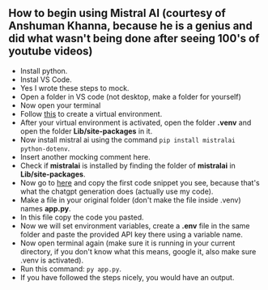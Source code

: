 ## How to begin using Mistral AI (courtesy of Anshuman Khanna, because he is a genius and did what wasn't being done after seeing 100's of youtube videos)

- Install python.
- Instal VS Code.
- Yes I wrote these steps to mock.
- Open a folder in VS code (not desktop, make a folder for yourself)
- Now open your terminal
- Follow [this](https://packaging.python.org/en/latest/guides/installing-using-pip-and-virtual-environments/) to create a virtual environment.
- After your virtual environment is activated, open the folder **.venv** and open the folder **Lib/site-packages** in it.
- Now install mistral ai using the command `pip install mistralai python-dotenv`.
- Insert another mocking comment here.
- Check if **mistralai** is installed by finding the folder of **mistralai** in **Lib/site-packages**.
- Now go to [here](https://docs.mistral.ai/getting-started/quickstart/#getting-started-with-mistral-ai-api) and copy the first code snippet you see, because that's what the chatgpt generation does (actually use my code).
- Make a file in your original folder (don't make the file inside .venv) names **app.py**.
- In this file copy the code you pasted.
- Now we will set environment variables, create a **.env** file in the same folder and paste the provided API key there using a variable name.
- Now open terminal again (make sure it is running in your current directory, if you don't know what this means, google it, also make sure .venv is activated).
- Run this command: `py app.py`.
- If you have followed the steps nicely, you would have an output.